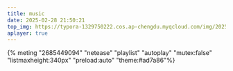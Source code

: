 ```yaml
---
title: music
date: 2025-02-28 21:50:21
top_img: https://typora-1329750222.cos.ap-chengdu.myqcloud.com/img/202502281850288.jpg
aplayer: true
---
```




{% meting "2685449094" "netease" "playlist" "autoplay" "mutex:false" "listmaxheight:340px" "preload:auto" "theme:#ad7a86"%}

